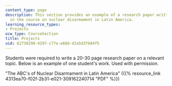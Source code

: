 ```yaml
---
content_type: page
description: This section provides an example of a research paper written by a student
  in the course on nuclear disarmament in Latin America.
learning_resource_types:
- Projects
ocw_type: CourseSection
title: Projects
uid: 62730290-4197-c77e-e68d-d1a5d37684f5
---
```


Students were required to write a 20-30 page research paper on a relevant topic. Below is an example of one student's work. Used with permission.

"The ABC's of Nuclear Disarmament in Latin America" ({{% resource_link 4313ea70-f02f-2b31-e021-309162240714 "PDF" %}})